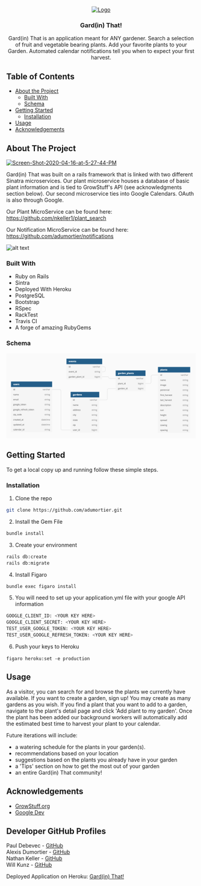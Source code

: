 <!-- PROJECT LOGO -->
<br />
<p align="center">
  <a href="https://gardenthat.herokuapp.com/">
    <img src="http://pureimg.com/public/uploads/large/241498764339cigllzrqdmwcdvdfqlnvthbmmfjytjttwf0qxzg2b5p6kevggmjzkyixvbv7nhdj3qhz3xyvydqcyjp85mietxfj9mvbs1bgytyl.jpg" alt="Logo" width="80" height="80">
  </a>

  <h3 align="center">Gard(in) That!</h3>

<p align="center">
Gard(in) That is an application meant for ANY gardener. Search a selection of fruit and vegetable bearing plants. Add your favorite plants to your Garden. Automated calendar notifications tell you when to expect your first harvest.


<!-- TABLE OF CONTENTS -->
## Table of Contents

* [About the Project](#about-the-project)
  * [Built With](#built-with)
  * [Schema](#schema)
* [Getting Started](#getting-started)
  * [Installation](#installation)
* [Usage](#usage)
* [Acknowledgements](#acknowledgements)


<!-- ABOUT THE PROJECT -->
## About The Project

<a href="https://ibb.co/fpgZSxG"><img src="https://i.ibb.co/FwrcWDq/Screen-Shot-2020-04-16-at-5-27-44-PM.png" alt="Screen-Shot-2020-04-16-at-5-27-44-PM" border="0"></a>

Gard(in) That was built on a rails framework that is linked with two different Sinatra microservices. Our plant microservice houses a database of basic plant information and is tied to GrowStuff's API (see acknowledgments section below). Our second microservice ties into Google Calendars. OAuth is also through Google. 

Our Plant MicroService can be found here: https://github.com/nkeller1/plant_search

Our Notification MicroService can be found here: https://github.com/adumortier/notifications


![alt text](app/assets/images/demo_gardenthat.gif)

### Built With

* Ruby on Rails
* Sintra
* Deployed With Heroku
* PostgreSQL
* Bootstrap
* RSpec
* RackTest
* Travis CI
* A forge of amazing RubyGems

### Schema

![alt text](app/assets/images/schema.png)

<!-- GETTING STARTED -->
## Getting Started

To get a local copy up and running follow these simple steps.

### Installation

1. Clone the repo
```sh
git clone https://github.com/adumortier.git
```
2. Install the Gem File
```sh
bundle install
```
3. Create your environment
```sh
rails db:create
rails db:migrate
```
4. Install Figaro
```sh
bundle exec figaro install
```
5. You will need to set up your application.yml file with your google API information
```sh
GOOGLE_CLIENT_ID: <YOUR KEY HERE>
GOOGLE_CLIENT_SECRET: <YOUR KEY HERE>
TEST_USER_GOOGLE_TOKEN: <YOUR KEY HERE>
TEST_USER_GOOGLE_REFRESH_TOKEN: <YOUR KEY HERE>
```
6. Push your keys to Heroku 

`figaro heroku:set -e production`

<!-- USAGE EXAMPLES -->
## Usage

As a visitor, you can search for and browse the plants we currently have available. If you want to create a garden, sign up! You may create as many gardens as you wish.  If you find a plant that you want to add to a garden, navigate to the plant's detail page and click 'Add plant to my garden'. Once the plant has been added our background workers will automatically add the estimated best time to harvest your plant to your calendar. 

Future iterations will include: 
* a watering schedule for the plants in your garden(s). 
* recommendations based on your location
* suggestions based on the plants you already have in your garden
* a 'Tips' section on how to get the most out of your garden
* an entire Gard(in) That community!


<!-- ACKNOWLEDGEMENTS -->
## Acknowledgements

* [GrowStuff.org](https://www.growstuff.org/)
* [Google Dev](https://console.developers.google.com/)

## Developer GitHub Profiles

Paul Debevec - [GitHub](https://github.com/PaulDebevec) <br>
Alexis Dumortier - [GitHub](https://github.com/adumortier)<br>
Nathan Keller - [GitHub](https://github.com/nkeller1)<br>
Will Kunz - [GitHub](https://github.com/willkunz13)<br>

Deployed Application on Heroku: [Gard(in) That!](https://gardenthat.herokuapp.com/)
